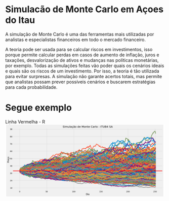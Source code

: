 # Simulacão de Monte Carlo em Açoes do Itau

A simulação de Monte Carlo é uma das ferramentas mais utilizadas por analistas e especialistas financeiros em todo o mercado financeiro.

A teoria pode ser usada para se calcular riscos em investimentos, isso porque permite calcular perdas em casos de aumento de inflação, juros e taxações, desvalorização de ativos e mudanças nas políticas monetárias, por exemplo. Todas as simulações feitas vão poder quais os cenários ideais e quais são os riscos de um investimento. Por isso, a teoria é tão utilizada para evitar surpresas. A simulação não garante acertos totais, mas permite que analistas possam prever possíveis cenários e buscarem estratégias para cada probabilidade.

# Segue exemplo 

Linha Vermelha - R
![Simulacao](https://github.com/alissonf216/Simulacao-de-monte-carlo/blob/master/simulacao-itau.png)

